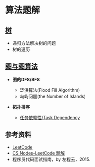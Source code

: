 # 算法题解

## [树](算法题解/算法题解-树.md) 

- 递归方法解决树的问题
- 树的遍历

## [图与图算法](算法题解/算法题解-图与图算法.md)

- **图的DFS/BFS**
  - 泛洪算法(Flood Fill Algorithm)
  - 岛屿问题(the Number of Islands)

- **拓扑排序**
  - [任务依赖性/Task Dependency](算法题解/算法题解-任务依赖性.md)

## 参考资料

- [LeetCode](https://leetcode.com/)
- [CS Nodes-LeetCode 题解](https://www.cyc2018.xyz/%E7%AE%97%E6%B3%95/Leetcode%20%E9%A2%98%E8%A7%A3/Leetcode%20%E9%A2%98%E8%A7%A3%20-%20%E7%9B%AE%E5%BD%95.html)
- 程序员代码面试指南，by 左程云，2015.
